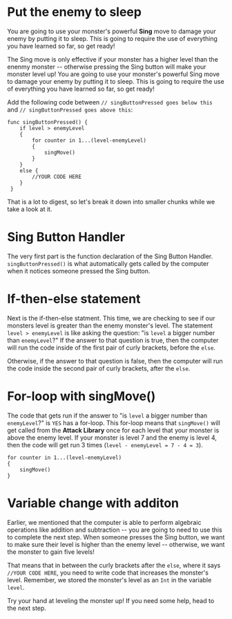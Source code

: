 Put the enemy to sleep
==========
You are going to use your monster's powerful **Sing** move to damage your enemy by putting it to sleep. This is going to require the use of everything you have learned so far, so get ready!

The Sing move is only effective if your monster has a higher level than the enenmy monster -- otherwise pressing the Sing button will make your monster level up!
You are going to use your monster's powerful Sing move to damage your enemy by putting it to sleep. This is going to require the use of everything you have learned so far, so get ready!

Add the following code between ```// singButtonPressed goes below this``` and ```// singButtonPressed goes above this```:


	func singButtonPressed() {
	 	if level > enemyLevel 
	 	{
	 		for counter in 1...(level-enemyLevel) 
	 		{
	 			singMove()
	 		}
	 	}
	 	else {
	 		//YOUR CODE HERE
	 	}
	 }
	 
That is a lot to digest, so let's break it down into smaller chunks while we take a look at it.

Sing Button Handler 
====

The very first part is the function declaration of the Sing Button Handler. ```singButtonPressed()``` is what automatically gets called by the computer when it notices someone pressed the Sing button. 

If-then-else statement 
=========

Next is the if-then-else statment. This time, we are checking to see if our monsters level is greater than the enemy monster's level. The statement ```level > enemyLevel``` is like asking the question: "is ```level``` a bigger number than ```enemyLevel```?" If the answer to that question is true, then the computer will run the code inside of the first pair of curly brackets, before the ```else```.

Otherwise, if the answer to that question is false, then the computer will run the code inside the second pair of curly brackets, after the ```else```.

For-loop with singMove()
=====
The code that gets run if the answer to "is ```level``` a bigger number than ```enemyLevel```?" is ```YES``` has a for-loop. This for-loop means that ```singMove()``` will get called from the **Attack Library** once for each level that your monster is above the enemy level. If your monster is level 7 and the enemy is level 4, then the code will get run 3 times  (```level - enemyLevel = 7 - 4 = 3```).

	for counter in 1...(level-enemyLevel) 
	{
		singMove()
	}
	 	
Variable change with additon
========

Earlier, we mentioned that the computer is able to perform algebraic operations like addition and subtraction --  you are going to need to use this to complete the next step. When someone presses the Sing button, we want to make sure their level is higher than the enemy level -- otherwise, we want the monster to gain five levels!

That means that in between the curly brackets after the ```else```, where it says ```//YOUR CODE HERE```, you need to write code that increases the monster's level. Remember, we stored the monster's level as an ```Int``` in the variable ```level```.

Try your hand at leveling the monster up! If you need some help, head to the next step. 

